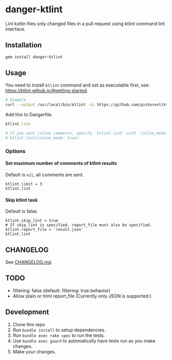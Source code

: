 # danger-ktlint

Lint kotlin files only changed files in a pull request using ktlint command lint interface.

## Installation

```ruby
gem install danger-ktlint
```

## Usage

You need to install `ktlint` command and set as executable first, see: https://ktlint.github.io/#getting-started.

```bash
# Example
curl --output /usr/local/bin/ktlint -sL https://github.com/pinterest/ktlint/releases/download/$KTLINT_VERSION/ktlint && chmod a+x /usr/local/bin/ktlint
```

Add this to Dangerfile.

```ruby
ktlint.lint

# If you want inline comments, specify `ktlint.lint` with `inline_mode: true`
# ktlint.lint(inline_mode: true)
```

### Options
#### Set maximum number of comments of ktlint results

Default is `nil`, all comments are sent.

```shell
ktlint.limit = 3
ktlint.lint
```

#### Skip ktlint task

Default is false.

```shell
ktlint.skip_lint = true
# If skip_lint is specified, report_file must also be specified.
ktlint.report_file = 'result.json'
ktlint.lint
```

## CHANGELOG

See [CHANGELOG.md](https://github.com/mataku/danger-ktlint/blob/master/CHANGELOG.md).

## TODO

- filtering: false (default: filtering: true behavior)
- Allow plain or html report_file (Currently only JSON is supported.)

## Development

1. Clone this repo
2. Run `bundle install` to setup dependencies.
3. Run `bundle exec rake spec` to run the tests.
4. Use `bundle exec guard` to automatically have tests run as you make changes.
5. Make your changes.
